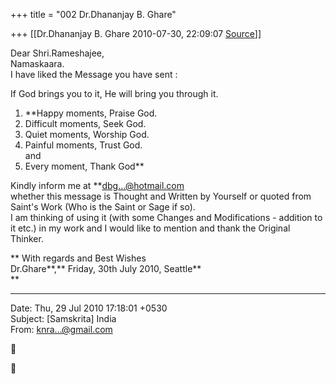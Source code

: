 +++
title = "002 Dr.Dhananjay B. Ghare"

+++
[[Dr.Dhananjay B. Ghare	2010-07-30, 22:09:07 [Source](https://groups.google.com/g/samskrita/c/zZIFGW31gKI)]]



Dear Shri.Rameshajee,  
 Namaskaara.  
 I have liked the Message you have sent :

  
  
If God brings you to it, He will bring you through it.  

1) **Happy moments, Praise God.  
2) Difficult moments, Seek God.  
3) Quiet moments, Worship God.  
4) Painful moments, Trust God.  
and  
5) Every moment, Thank God**  
  
 Kindly inform me at **[dbg...@hotmail.com]()  
 whether this message is Thought and Written by Yourself or quoted from Saint's Work (Who is the Saint or Sage if so).  
 I am thinking of using it (with some Changes and Modifications - addition to it etc.) in my work and I would like to mention and thank the Original Thinker.  
  
** With regards and Best Wishes  
 Dr.Ghare**,** Friday, 30th July 2010, Seattle**  
**  

------------------------------------------------------------------------

Date: Thu, 29 Jul 2010 17:18:01 +0530  
Subject: \[Samskrita\] India  
From: [knra...@gmail.com]()





